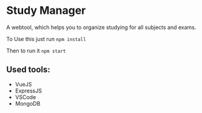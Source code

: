 # Study Manager

A webtool, which helps you to organize studying for all subjects and exams.

To Use this just run
`npm install`

Then to run it
`npm start`

## Used tools:
- VueJS
- ExpressJS
- VSCode
- MongoDB
